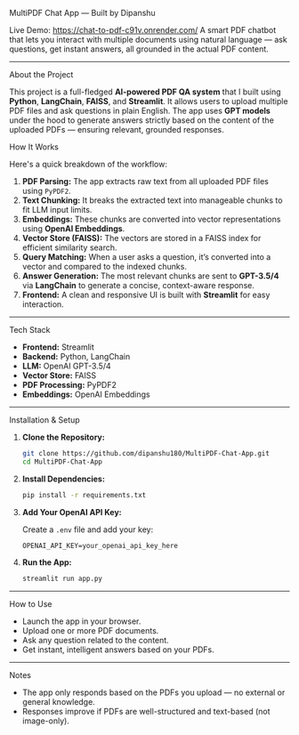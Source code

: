 MultiPDF Chat App — Built by Dipanshu

Live Demo: https://chat-to-pdf-c91v.onrender.com/
A smart PDF chatbot that lets you interact with multiple documents using natural language — ask questions, get instant answers, all grounded in the actual PDF content.

---

About the Project

This project is a full-fledged **AI-powered PDF QA system** that I built using **Python**, **LangChain**, **FAISS**, and **Streamlit**. It allows users to upload multiple PDF files and ask questions in plain English. The app uses **GPT models** under the hood to generate answers strictly based on the content of the uploaded PDFs — ensuring relevant, grounded responses.

How It Works

Here's a quick breakdown of the workflow:

1. **PDF Parsing:** The app extracts raw text from all uploaded PDF files using `PyPDF2`.
2. **Text Chunking:** It breaks the extracted text into manageable chunks to fit LLM input limits.
3. **Embeddings:** These chunks are converted into vector representations using **OpenAI Embeddings**.
4. **Vector Store (FAISS):** The vectors are stored in a FAISS index for efficient similarity search.
5. **Query Matching:** When a user asks a question, it’s converted into a vector and compared to the indexed chunks.
6. **Answer Generation:** The most relevant chunks are sent to **GPT-3.5/4** via **LangChain** to generate a concise, context-aware response.
7. **Frontend:** A clean and responsive UI is built with **Streamlit** for easy interaction.

---

Tech Stack

* **Frontend:** Streamlit
* **Backend:** Python, LangChain
* **LLM:** OpenAI GPT-3.5/4
* **Vector Store:** FAISS
* **PDF Processing:** PyPDF2
* **Embeddings:** OpenAI Embeddings

---

Installation & Setup

1. **Clone the Repository:**

   ```bash
   git clone https://github.com/dipanshu180/MultiPDF-Chat-App.git
   cd MultiPDF-Chat-App
   ```

2. **Install Dependencies:**

   ```bash
   pip install -r requirements.txt
   ```

3. **Add Your OpenAI API Key:**

   Create a `.env` file and add your key:

   ```env
   OPENAI_API_KEY=your_openai_api_key_here
   ```

4. **Run the App:**

   ```bash
   streamlit run app.py
   ```

---

How to Use

* Launch the app in your browser.
* Upload one or more PDF documents.
* Ask any question related to the content.
* Get instant, intelligent answers based on your PDFs.

---

Notes

* The app only responds based on the PDFs you upload — no external or general knowledge.
* Responses improve if PDFs are well-structured and text-based (not image-only).
